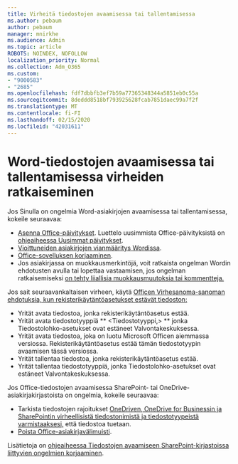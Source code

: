 ```yaml
---
title: Virheitä tiedostojen avaamisessa tai tallentamisessa
ms.author: pebaum
author: pebaum
manager: mnirkhe
ms.audience: Admin
ms.topic: article
ROBOTS: NOINDEX, NOFOLLOW
localization_priority: Normal
ms.collection: Adm_O365
ms.custom:
- "9000583"
- "2685"
ms.openlocfilehash: fdf7dbbfb3ef7b59a77365348344a5851eb0c55a
ms.sourcegitcommit: 8deddd8518bf793925628fcab7851daec99a7f2f
ms.translationtype: MT
ms.contentlocale: fi-FI
ms.lasthandoff: 02/15/2020
ms.locfileid: "42031611"
---
```

# <a name="resolve-errors-opening-or-saving-word-files"></a>Word-tiedostojen avaamisessa tai tallentamisessa virheiden ratkaiseminen

Jos Sinulla on ongelmia Word-asiakirjojen avaamisessa tai tallentamisessa, kokeile seuraavaa:

- [Asenna Office-päivitykset](https://support.office.com/article/2ab296f3-7f03-43a2-8e50-46de917611c5). Luettelo uusimmista Office-päivityksistä on [ohjeaiheessa Uusimmat päivitykset](https://docs.microsoft.com/officeupdates/office-updates-msi).
- [Vioittuneiden asiakirjojen vianmääritys Wordissa](https://docs.microsoft.com/office/troubleshoot/word/damaged-documents-in-word).
- [Office-sovelluksen korjaaminen](https://support.office.com/Article/Repair-an-Office-application-7821d4b6-7c1d-4205-aa0e-a6b40c5bb88b).
- Jos asiakirjassa on muokkausmerkintöjä, voit ratkaista ongelman Wordin ehdotusten avulla tai lopettaa vastaamisen, jos ongelman ratkaisemiseksi [on tehty liiallisia muokkausmuutoksia tai kommentteja.](https://docs.microsoft.com/en-us/office/troubleshoot/word/word-stops-responding)

Jos sait seuraavankaltaisen virheen, käytä [Officen Virhesanoma-sanoman ehdotuksia, kun rekisterikäytäntöasetukset estävät tiedoston:](https://docs.microsoft.com/office/troubleshoot/settings/file-blocked-in-office)

- Yrität avata tiedostoa, jonka rekisterikäytäntöasetus estää.
- Yrität avata tiedostotyyppiä ** \<Tiedostotyyppi,\> ** jonka Tiedostolohko-asetukset ovat estäneet Valvontakeskuksessa.
- Yrität avata tiedostoa, joka on luotu Microsoft Officen aiemmassa versiossa. Rekisterikäytäntöasetus estää tämän tiedostotyypin avaamisen tässä versiossa.
- Yrität tallentaa tiedostoa, jonka rekisterikäytäntöasetus estää.
- Yrität tallentaa tiedostotyyppiä, jonka Tiedostolohko-asetukset ovat estäneet Valvontakeskuksessa.

Jos Office-tiedostojen avaamisessa SharePoint- tai OneDrive-asiakirjakirjastoista on ongelmia, kokeile seuraavaa:

- Tarkista tiedostojen rajoitukset [OneDriven, OneDrive for Businessin ja SharePointin virheellisistä tiedostonimistä ja tiedostotyypeistä varmistaaksesi,](https://support.office.com/article/64883a5d-228e-48f5-b3d2-eb39e07630fa) että tiedostoa tuetaan. 
- [Poista Office-asiakirjavälimuisti](https://support.office.com/article/b1d3765e-d71b-4bb8-99ca-acd22c42995d
). 

Lisätietoja on [ohjeaiheessa Tiedostojen avaamiseen SharePoint-kirjastoissa liittyvien ongelmien korjaaminen](https://support.office.com/article/31329fa1-4ad0-47fc-95d8-bb0c5b12a536).